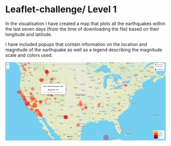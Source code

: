 # Leaflet-challenge/ Level 1

In the visualisation I have created a map that plots all the earthquakes within the last seven days (from the time of downloading the file) based on their longitude and latitude.

I have included popups that contain information on the location and magnitude of the earthquake as well as a legend describing the magnitude scale and colors used.

![image](image.JPG)
